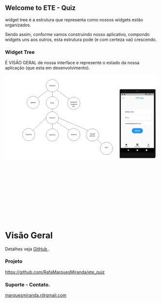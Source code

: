 ## Welcome to ETE - Quiz

widget tree é a estrutura que representa como nossos widgets estão organizados.

Sendo assim, conforme vamos construindo nosso aplicativo, compondo widgets uns aos outros, esta estrutura pode (e com certeza vai) crescendo. 

### Widget Tree

 É VISÃO GERAL de nossa interface e represente o estado da nossa aplicação (que esta em desenvolvimento).
 
 <p align ="center">
	<img wigth="20" src="https://github.com/RafaMarquesMiranda/ete_quiz/blob/gh-pages/site1.PNG">
	</p>

<p align = "center">
    <img wigth = "100" src"/site0.PNG">

</p>

<p align = "center">
    <img src"https://github.com/RafaMarquesMiranda/ete_quiz/blob/gh-pages/site1.PNG">

</p>


<p align = "center">
    <img wigth = "100" src"https://github.com/RafaMarquesMiranda/ete_quiz/blob/gh-pages/site2.PNG">

</p>


<p align = "center">
    <img wigth = "100" src"https://github.com/RafaMarquesMiranda/ete_quiz/blob/gh-pages/site3.PNG">

</p>

<p align = "center">
    <img wigth = "100" src"https://github.com/RafaMarquesMiranda/ete_quiz/blob/gh-pages/site3.2.PNGg">


</p>
<p align = "center">
    <img wigth = "100" src"https://github.com/RafaMarquesMiranda/ete_quiz/blob/gh-pages/site5.PNG">

</p>


# Visão Geral




Detalhes veja [GitHub ](https://github.com/RafaMarquesMiranda/ete_quiz).

### Projeto 

https://github.com/RafaMarquesMiranda/ete_quiz

### Suporte - Contato.

marquesmiranda.r@gmail.com
